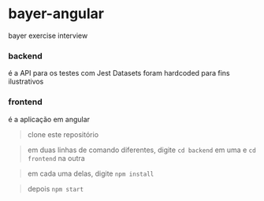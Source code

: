 # bayer-angular
bayer exercise interview


### backend
é a API para os testes com Jest
Datasets foram hardcoded para fins ilustrativos


### frontend
é a aplicação em angular


>clone este repositório

>em duas linhas de comando diferentes, digite `cd backend` em uma e `cd frontend` na outra

>em cada uma delas, digite `npm install`

>depois `npm start`
